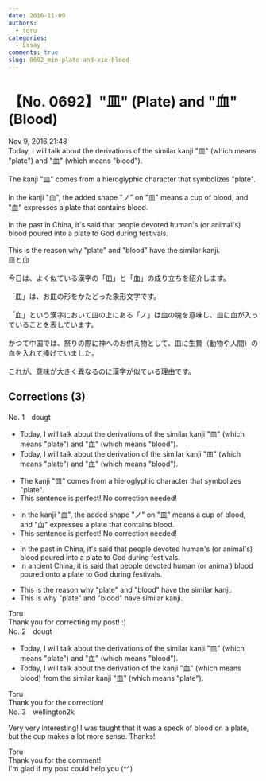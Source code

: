 ```yaml
---
date: 2016-11-09
authors:
  - toru
categories:
  - Essay
comments: true
slug: 0692_min-plate-and-xie-blood
---
```


# 【No. 0692】"皿" (Plate) and "血" (Blood)
<div class="date">Nov 9, 2016 21:48</div>
<div id="post"><div id="body_show_ori">
Today, I will talk about the derivations of the similar kanji "皿" (which means "plate") and "血" (which means "blood").<br/><br/>The kanji "皿" comes from a hieroglyphic character that symbolizes "plate".<br/><br/>In the kanji "血", the added shape "ノ" on "皿" means a cup of blood, and "血" expresses a plate that contains blood.<br/><br/>In the past in China, it's said that people devoted human's (or animal's) blood poured into a plate to God during festivals.<br/><br/>This is the reason why "plate" and "blood" have the similar kanji.
</div></div>

<!-- more -->

<div id="post_ja"><div id="body_show_mo">
皿と血<br/><br/>今日は、よく似ている漢字の「皿」と「血」の成り立ちを紹介します。<br/><br/>「皿」は、お皿の形をかたどった象形文字です。<br/><br/>「血」という漢字において皿の上にある「ノ」は血の塊を意味し、皿に血が入っていることを表しています。<br/><br/>かつて中国では、祭りの際に神へのお供え物として、皿に生贄（動物や人間）の血を入れて捧げていました。<br/><br/>これが、意味が大きく異なるのに漢字が似ている理由です。
</div></div>

## Corrections (3)
<div id="block"><div class="first_name"> No. 1　<span class="just_name">dougt</span></div><div id="block2">
<ul class="correction_field">
<li class="incorrect">Today, I will talk about the derivations of the similar kanji "皿" (which means "plate") and "血" (which means "blood").</li>
<li class="corrected correct">
Today, I will talk about the derivation of the similar kanji "皿" (which means "plate") and "血" (which means "blood").
</li>
</ul>
<ul class="correction_field">
<li class="incorrect">The kanji "皿" comes from a hieroglyphic character that symbolizes "plate".</li>
<li class="corrected perfect">This sentence is perfect! No correction needed!</li>
</ul>
<ul class="correction_field">
<li class="incorrect">In the kanji "血", the added shape "ノ" on "皿" means a cup of blood, and "血" expresses a plate that contains blood.</li>
<li class="corrected perfect">This sentence is perfect! No correction needed!</li>
</ul>
<ul class="correction_field">
<li class="incorrect">In the past in China, it's said that people devoted human's (or animal's) blood poured into a plate to God during festivals.</li>
<li class="corrected correct">
In ancient China, it is said that people devoted human (or animal) blood poured onto a plate to God during festivals.
</li>
</ul>
<ul class="correction_field">
<li class="incorrect">This is the reason why "plate" and "blood" have the similar kanji.</li>
<li class="corrected correct">
This is why "plate" and "blood" have similar kanji.
</li>
</ul>
</div><div class="name"><span class="just_name">Toru</span><br>
Thank you for correcting my post! :)
</div>
</div>
<div id="block"><div class="first_name"> No. 2　<span class="just_name">dougt</span></div><div id="block2">
<ul class="correction_field">
<li class="incorrect">Today, I will talk about the derivations of the similar kanji "皿" (which means "plate") and "血" (which means "blood").</li>
<li class="corrected correct">
Today, I will talk about the derivation of the kanji "血" (which means blood) from the similar kanji "皿" (which means "plate").
</li>
</ul>
</div><div class="name"><span class="just_name">Toru</span><br>
Thank you for the correction!
</div>
</div>
<div id="block"><div class="first_name"> No. 3　<span class="just_name">wellington2k</span></div><div id="block2">
<p class="comment_small">
 Very very interesting! I was taught that it was a speck of blood on a plate, but the cup makes a lot more sense. Thanks!
</p>

</div><div class="name"><span class="just_name">Toru</span><br>
Thank you for the comment!<br/>I'm glad if my post could help you (^^)
</div>
</div>
